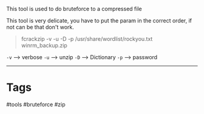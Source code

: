 This tool is used to do bruteforce to a compressed file

This tool is very delicate, you have to put the param in the correct order, if not can be that don't work.

> fcrackzip -v -u -D -p /usr/share/wordlist/rockyou.txt winrm_backup.zip

`-v` --> verbose
`-u` --> unzip
`-D` --> Dictionary
`-p` --> password

---

# Tags

#tools #bruteforce #zip 